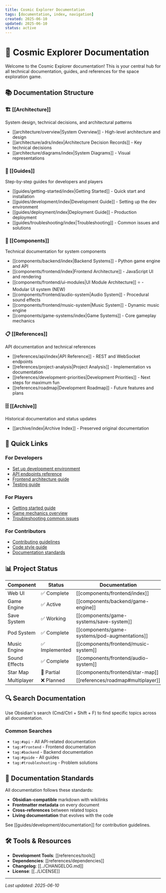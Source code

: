 ```yaml
---
title: Cosmic Explorer Documentation
tags: [documentation, index, navigation]
created: 2025-06-10
updated: 2025-06-10
status: active
---
```


# 🚀 Cosmic Explorer Documentation

Welcome to the Cosmic Explorer documentation! This is your central hub for all technical documentation, guides, and references for the space exploration game.

## 📚 Documentation Structure

### 🏗️ [[Architecture]]
System design, technical decisions, and architectural patterns
- [[architecture/overview|System Overview]] - High-level architecture and design
- [[architecture/adrs/index|Architecture Decision Records]] - Key technical decisions
- [[architecture/diagrams/index|System Diagrams]] - Visual representations

### 📖 [[Guides]]
Step-by-step guides for developers and players
- [[guides/getting-started/index|Getting Started]] - Quick start and installation
- [[guides/development/index|Development Guide]] - Setting up the dev environment
- [[guides/deployment/index|Deployment Guide]] - Production deployment
- [[guides/troubleshooting/index|Troubleshooting]] - Common issues and solutions

### 🔧 [[Components]]
Technical documentation for system components
- [[components/backend/index|Backend Systems]] - Python game engine and API
- [[components/frontend/index|Frontend Architecture]] - JavaScript UI and rendering
- [[components/frontend/ui-modules|UI Module Architecture]] ⭐ - Modular UI system (NEW)
- [[components/frontend/audio-system|Audio System]] - Procedural sound effects
- [[components/frontend/music-system|Music System]] - Dynamic music engine
- [[components/game-systems/index|Game Systems]] - Core gameplay mechanics

### 📋 [[References]]
API documentation and technical references
- [[references/api/index|API Reference]] - REST and WebSocket endpoints
- [[references/project-analysis|Project Analysis]] - Implementation vs documentation
- [[references/development-priorities|Development Priorities]] - Next steps for maximum fun
- [[references/roadmap|Development Roadmap]] - Future features and plans

### 🗄️ [[Archive]]
Historical documentation and status updates
- [[archive/index|Archive Index]] - Preserved original documentation

## 🚀 Quick Links

### For Developers
- [Set up development environment](guides/development/setup.md)
- [API endpoints reference](references/api/endpoints.md)
- [Frontend architecture guide](components/frontend/architecture.md)
- [Testing guide](guides/development/testing.md)

### For Players
- [Getting started guide](guides/getting-started/first-game.md)
- [Game mechanics overview](references/game-mechanics.md)
- [Troubleshooting common issues](guides/troubleshooting/common-issues.md)

### For Contributors
- [Contributing guidelines](../CONTRIBUTING.md)
- [Code style guide](guides/development/code-style.md)
- [Documentation standards](guides/development/documentation.md)

## 📊 Project Status

| Component | Status | Documentation |
|-----------|---------|---------------|
| Web UI | ✅ Complete | [[components/frontend/index]] |
| Game Engine | ✅ Active | [[components/backend/game-engine]] |
| Save System | ✅ Working | [[components/game-systems/save-system]] |
| Pod System | ✅ Complete | [[components/game-systems/pod-augmentations]] |
| Music Engine | ✅ Implemented | [[components/frontend/music-system]] |
| Sound Effects | ✅ Complete | [[components/frontend/audio-system]] |
| Star Map | 🚧 Partial | [[components/frontend/star-map]] |
| Multiplayer | ❌ Planned | [[references/roadmap#multiplayer]] |

## 🔍 Search Documentation

Use Obsidian's search (Cmd/Ctrl + Shift + F) to find specific topics across all documentation.

### Common Searches
- `tag:#api` - All API-related documentation
- `tag:#frontend` - Frontend documentation
- `tag:#backend` - Backend documentation
- `tag:#guide` - All guides
- `tag:#troubleshooting` - Problem solutions

## 📝 Documentation Standards

All documentation follows these standards:
- **Obsidian-compatible** markdown with wikilinks
- **Frontmatter metadata** on every document
- **Cross-references** between related topics
- **Living documentation** that evolves with the code

See [[guides/development/documentation]] for contribution guidelines.

## 🛠️ Tools & Resources

- **Development Tools**: [[references/tools]]
- **Dependencies**: [[references/dependencies]]
- **Changelog**: [[../CHANGELOG.md]]
- **License**: [[../LICENSE]]

---

*Last updated: 2025-06-10*
